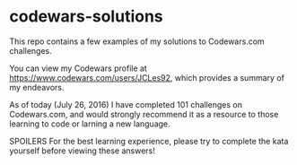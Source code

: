 # codewars-solutions

This repo contains a few examples of my solutions to Codewars.com challenges.

You can view my Codewars profile at https://www.codewars.com/users/JCLes92, which provides a summary of my endeavors.

As of today (July 26, 2016) I have completed 101 challenges on Codewars.com, and would strongly recommend it as a resource to those learning to code or larning a new language. 

SPOILERS
For the best learning experience, please try to complete the kata yourself before viewing these answers!

